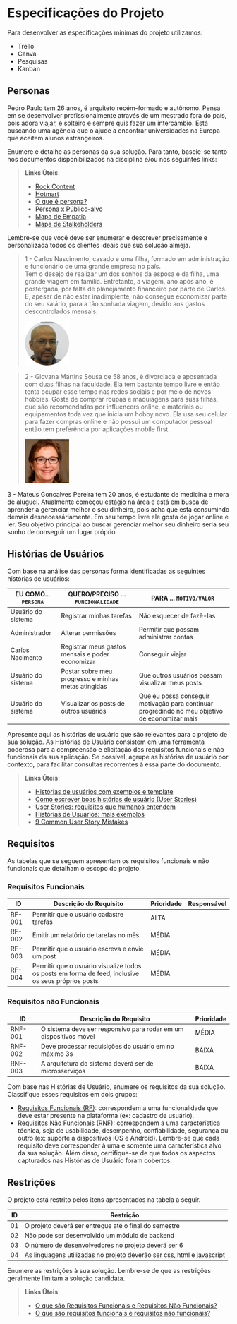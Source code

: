 # Especificações do Projeto

Para desenvolver as especificações mínimas do projeto utilizamos:
- Trello
- Canva
- Pesquisas
- Kanban

## Personas

Pedro Paulo tem 26 anos, é arquiteto recém-formado e autônomo. Pensa em se desenvolver profissionalmente através de um mestrado fora do país, pois adora viajar, é solteiro e sempre quis fazer um intercâmbio. Está buscando uma agência que o ajude a encontrar universidades na Europa que aceitem alunos estrangeiros.

Enumere e detalhe as personas da sua solução. Para tanto, baseie-se tanto nos documentos disponibilizados na disciplina e/ou nos seguintes links:

> **Links Úteis**:
> - [Rock Content](https://rockcontent.com/blog/personas/)
> - [Hotmart](https://blog.hotmart.com/pt-br/como-criar-persona-negocio/)
> - [O que é persona?](https://resultadosdigitais.com.br/blog/persona-o-que-e/)
> - [Persona x Público-alvo](https://flammo.com.br/blog/persona-e-publico-alvo-qual-a-diferenca/)
> - [Mapa de Empatia](https://resultadosdigitais.com.br/blog/mapa-da-empatia/)
> - [Mapa de Stalkeholders](https://www.racecomunicacao.com.br/blog/como-fazer-o-mapeamento-de-stakeholders/)
>
Lembre-se que você deve ser enumerar e descrever precisamente e personalizada todos os clientes ideais que sua solução almeja.

> 1 - Carlos Nascimento, casado e uma filha, formado em administração e funcionário de uma grande empresa no país.                                                
> Tem o desejo de realizar um dos sonhos da esposa e da filha, uma grande viagem em família. Entretanto, a viagem, ano após ano, é postergada, por falta  de planejamento financeiro por parte de Carlos. E, apesar de não estar inadimplente, não consegue economizar parte do seu salário, para a tão sonhada viagem, devido aos gastos descontrolados mensais.
> 
> <img src="/docs/img/carlos_nascimento.png" alt="Carlos" style="height: 100px; width:100px;"/>


> 2 - Giovana Martins Sousa de 58 anos, é divorciada e aposentada com duas filhas na faculdade. Ela tem bastante tempo livre e então tenta ocupar esse tempo nas redes sociais e por meio de novos hobbies. Gosta de comprar roupas e maquiagens para suas filhas, que são recomendadas por influencers online, e materiais ou equipamentos toda vez que inicia um hobby novo. Ela usa seu celular para fazer compras online e não possui um computador pessoal então tem preferência por aplicações mobile first.
>
> <img src="/docs/img/giovana_souza.jpg" alt="Giovana" style="height: 100px; width:100px;"/>

3 - Mateus Goncalves Pereira tem 20 anos, é estudante de medicina e mora de aluguel. Atualmente começou estágio na área e está em busca de aprender a gerenciar melhor o seu dinheiro, pois acha que está consumindo demais desnecessáriamente. Em seu tempo livre ele gosta de jogar online e ler. Seu objetivo principal ao buscar gerenciar melhor seu dinheiro seria seu sonho de conseguir um lugar próprio.


## Histórias de Usuários

Com base na análise das personas forma identificadas as seguintes histórias de usuários:

|EU COMO... `PERSONA`| QUERO/PRECISO ... `FUNCIONALIDADE` |PARA ... `MOTIVO/VALOR`                 |
|--------------------|------------------------------------|----------------------------------------|
|Usuário do sistema  | Registrar minhas tarefas           | Não esquecer de fazê-las               |
|Administrador       | Alterar permissões                 | Permitir que possam administrar contas |
|Carlos Nacimento    | Registrar meus gastos mensais e poder economizar    | Conseguir viajar|      
|Usuário do sistema | Postar sobre meu progresso e minhas metas atingidas | Que outros usuários possam visualizar meus posts |
|Usuário do sistema | Visualizar os posts de outros usuários | Que eu possa conseguir motivação para continuar progredindo no meu objetivo de economizar mais |

Apresente aqui as histórias de usuário que são relevantes para o projeto de sua solução. As Histórias de Usuário consistem em uma ferramenta poderosa para a compreensão e elicitação dos requisitos funcionais e não funcionais da sua aplicação. Se possível, agrupe as histórias de usuário por contexto, para facilitar consultas recorrentes à essa parte do documento.

> **Links Úteis**:
> - [Histórias de usuários com exemplos e template](https://www.atlassian.com/br/agile/project-management/user-stories)
> - [Como escrever boas histórias de usuário (User Stories)](https://medium.com/vertice/como-escrever-boas-users-stories-hist%C3%B3rias-de-usu%C3%A1rios-b29c75043fac)
> - [User Stories: requisitos que humanos entendem](https://www.luiztools.com.br/post/user-stories-descricao-de-requisitos-que-humanos-entendem/)
> - [Histórias de Usuários: mais exemplos](https://www.reqview.com/doc/user-stories-example.html)
> - [9 Common User Story Mistakes](https://airfocus.com/blog/user-story-mistakes/)

## Requisitos

As tabelas que se seguem apresentam os requisitos funcionais e não funcionais que detalham o escopo do projeto.

### Requisitos Funcionais

|ID    | Descrição do Requisito  | Prioridade | Responsável |
|------|-----------------------------------------|----| ----|
|RF-001| Permitir que o usuário cadastre tarefas | ALTA |  |
|RF-002| Emitir um relatório de tarefas no mês   | MÉDIA | |
|RF-003| Permitir que o usuário escreva e envie um post | MÉDIA | |
|RF-004| Permitir que o usuário visualize todos os posts em forma de feed, inclusive os seus próprios posts | MÉDIA | |


### Requisitos não Funcionais

|ID     | Descrição do Requisito  |Prioridade |
|-------|-------------------------|----|
|RNF-001| O sistema deve ser responsivo para rodar em um dispositivos móvel | MÉDIA | 
|RNF-002| Deve processar requisições do usuário em no máximo 3s |  BAIXA |
|RNF-003| A arquitetura do sistema deverá ser de microsserviços | BAIXA |


Com base nas Histórias de Usuário, enumere os requisitos da sua solução. Classifique esses requisitos em dois grupos:

- [Requisitos Funcionais
 (RF)](https://pt.wikipedia.org/wiki/Requisito_funcional):
 correspondem a uma funcionalidade que deve estar presente na
  plataforma (ex: cadastro de usuário).
- [Requisitos Não Funcionais
  (RNF)](https://pt.wikipedia.org/wiki/Requisito_n%C3%A3o_funcional):
  correspondem a uma característica técnica, seja de usabilidade,
  desempenho, confiabilidade, segurança ou outro (ex: suporte a
  dispositivos iOS e Android).
Lembre-se que cada requisito deve corresponder à uma e somente uma
característica alvo da sua solução. Além disso, certifique-se de que
todos os aspectos capturados nas Histórias de Usuário foram cobertos.

## Restrições

O projeto está restrito pelos itens apresentados na tabela a seguir.

|ID| Restrição                                             |
|--|-------------------------------------------------------|
|01| O projeto deverá ser entregue até o final do semestre |
|02| Não pode ser desenvolvido um módulo de backend        |
|03| O número de desenvolvedores no projeto deverá ser 6 |
|04| As linguagens utilizadas no projeto deverão ser css, html e javascript |


Enumere as restrições à sua solução. Lembre-se de que as restrições geralmente limitam a solução candidata.

> **Links Úteis**:
> - [O que são Requisitos Funcionais e Requisitos Não Funcionais?](https://codificar.com.br/requisitos-funcionais-nao-funcionais/)
> - [O que são requisitos funcionais e requisitos não funcionais?](https://analisederequisitos.com.br/requisitos-funcionais-e-requisitos-nao-funcionais-o-que-sao/)
